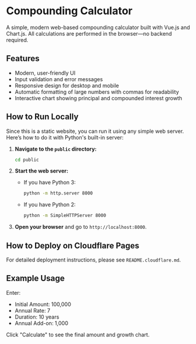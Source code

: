

# Compounding Calculator

A simple, modern web-based compounding calculator built with Vue.js and Chart.js. All calculations are performed in the browser—no backend required.

## Features

- Modern, user-friendly UI
- Input validation and error messages
- Responsive design for desktop and mobile
- Automatic formatting of large numbers with commas for readability
- Interactive chart showing principal and compounded interest growth

## How to Run Locally

Since this is a static website, you can run it using any simple web server. Here’s how to do it with Python's built-in server:

1.  **Navigate to the `public` directory:**
    ```bash
    cd public
    ```

2.  **Start the web server:**
    - If you have Python 3:
      ```bash
      python -m http.server 8000
      ```
    - If you have Python 2:
      ```bash
      python -m SimpleHTTPServer 8000
      ```

3.  **Open your browser** and go to `http://localhost:8000`.

## How to Deploy on Cloudflare Pages

For detailed deployment instructions, please see `README.cloudflare.md`.

## Example Usage

Enter:
- Initial Amount: 100,000
- Annual Rate: 7
- Duration: 10 years
- Annual Add-on: 1,000

Click "Calculate" to see the final amount and growth chart.
